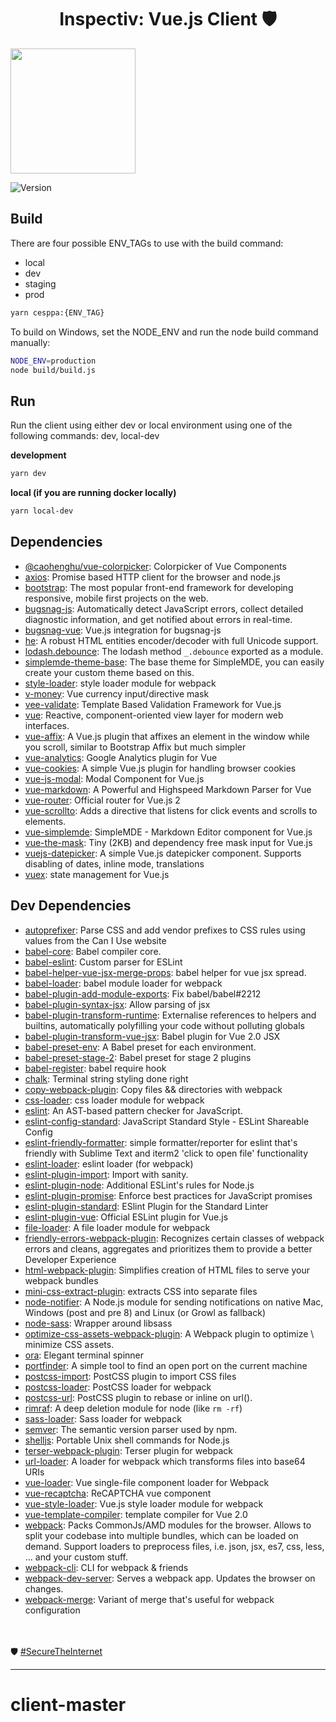 <h1 align="center">Inspectiv: Vue.js Client 🛡</h1>
<img src="https://my.cesppa.com/static/images/logo-horizontal.svg" width="200">
<p>
  <img alt="Version" src="https://img.shields.io/badge/version-0.1.0-blue.svg?cacheSeconds=2592000" />
</p>

## Build


There are four possible ENV_TAGs to use with the build command:
- local
- dev
- staging
- prod
```sh
yarn cesppa:{ENV_TAG}
```


To build on Windows, set the NODE_ENV and run the node build command manually:
```sh
NODE_ENV=production
node build/build.js
```


## Run


Run the client using either dev or local environment using one of the following commands:
dev, local-dev

**development**
```sh
yarn dev
```


**local (if you are running docker locally)**
```sh
yarn local-dev
```

## Dependencies

- [@caohenghu/vue-colorpicker](https://ghub.io/@caohenghu/vue-colorpicker): Colorpicker of Vue Components
- [axios](https://ghub.io/axios): Promise based HTTP client for the browser and node.js
- [bootstrap](https://ghub.io/bootstrap): The most popular front-end framework for developing responsive, mobile first projects on the web.
- [bugsnag-js](https://ghub.io/bugsnag-js): Automatically detect JavaScript errors, collect detailed diagnostic information, and get notified about errors in real-time.
- [bugsnag-vue](https://ghub.io/bugsnag-vue): Vue.js integration for bugsnag-js
- [he](https://ghub.io/he): A robust HTML entities encoder/decoder with full Unicode support.
- [lodash.debounce](https://ghub.io/lodash.debounce): The lodash method `_.debounce` exported as a module.
- [simplemde-theme-base](https://ghub.io/simplemde-theme-base): The base theme for SimpleMDE, you can easily create your custom theme based on this.
- [style-loader](https://ghub.io/style-loader): style loader module for webpack
- [v-money](https://ghub.io/v-money): Vue currency input/directive mask
- [vee-validate](https://ghub.io/vee-validate): Template Based Validation Framework for Vue.js
- [vue](https://ghub.io/vue): Reactive, component-oriented view layer for modern web interfaces.
- [vue-affix](https://ghub.io/vue-affix): A Vue.js plugin that affixes an element in the window while you scroll, similar to Bootstrap Affix but much simpler
- [vue-analytics](https://ghub.io/vue-analytics): Google Analytics plugin for Vue
- [vue-cookies](https://ghub.io/vue-cookies): A simple Vue.js plugin for handling browser cookies
- [vue-js-modal](https://ghub.io/vue-js-modal): Modal Component for Vue.js
- [vue-markdown](https://ghub.io/vue-markdown): A Powerful and Highspeed Markdown Parser for Vue
- [vue-router](https://ghub.io/vue-router): Official router for Vue.js 2
- [vue-scrollto](https://ghub.io/vue-scrollto): Adds a directive that listens for click events and scrolls to elements.
- [vue-simplemde](https://ghub.io/vue-simplemde): SimpleMDE - Markdown Editor component for Vue.js
- [vue-the-mask](https://ghub.io/vue-the-mask): Tiny (2KB) and dependency free mask input for Vue.js
- [vuejs-datepicker](https://ghub.io/vuejs-datepicker): A simple Vue.js datepicker component. Supports disabling of dates, inline mode, translations
- [vuex](https://ghub.io/vuex): state management for Vue.js

## Dev Dependencies

- [autoprefixer](https://ghub.io/autoprefixer): Parse CSS and add vendor prefixes to CSS rules using values from the Can I Use website
- [babel-core](https://ghub.io/babel-core): Babel compiler core.
- [babel-eslint](https://ghub.io/babel-eslint): Custom parser for ESLint
- [babel-helper-vue-jsx-merge-props](https://ghub.io/babel-helper-vue-jsx-merge-props): babel helper for vue jsx spread.
- [babel-loader](https://ghub.io/babel-loader): babel module loader for webpack
- [babel-plugin-add-module-exports](https://ghub.io/babel-plugin-add-module-exports): Fix babel/babel#2212
- [babel-plugin-syntax-jsx](https://ghub.io/babel-plugin-syntax-jsx): Allow parsing of jsx
- [babel-plugin-transform-runtime](https://ghub.io/babel-plugin-transform-runtime): Externalise references to helpers and builtins, automatically polyfilling your code without polluting globals
- [babel-plugin-transform-vue-jsx](https://ghub.io/babel-plugin-transform-vue-jsx): Babel plugin for Vue 2.0 JSX
- [babel-preset-env](https://ghub.io/babel-preset-env): A Babel preset for each environment.
- [babel-preset-stage-2](https://ghub.io/babel-preset-stage-2): Babel preset for stage 2 plugins
- [babel-register](https://ghub.io/babel-register): babel require hook
- [chalk](https://ghub.io/chalk): Terminal string styling done right
- [copy-webpack-plugin](https://ghub.io/copy-webpack-plugin): Copy files &amp;&amp; directories with webpack
- [css-loader](https://ghub.io/css-loader): css loader module for webpack
- [eslint](https://ghub.io/eslint): An AST-based pattern checker for JavaScript.
- [eslint-config-standard](https://ghub.io/eslint-config-standard): JavaScript Standard Style - ESLint Shareable Config
- [eslint-friendly-formatter](https://ghub.io/eslint-friendly-formatter):  simple formatter/reporter for eslint that&#39;s friendly with Sublime Text and iterm2 &#39;click to open file&#39; functionality
- [eslint-loader](https://ghub.io/eslint-loader): eslint loader (for webpack)
- [eslint-plugin-import](https://ghub.io/eslint-plugin-import): Import with sanity.
- [eslint-plugin-node](https://ghub.io/eslint-plugin-node): Additional ESLint&#39;s rules for Node.js
- [eslint-plugin-promise](https://ghub.io/eslint-plugin-promise): Enforce best practices for JavaScript promises
- [eslint-plugin-standard](https://ghub.io/eslint-plugin-standard): ESlint Plugin for the Standard Linter
- [eslint-plugin-vue](https://ghub.io/eslint-plugin-vue): Official ESLint plugin for Vue.js
- [file-loader](https://ghub.io/file-loader): A file loader module for webpack
- [friendly-errors-webpack-plugin](https://ghub.io/friendly-errors-webpack-plugin): Recognizes certain classes of webpack errors and cleans, aggregates and prioritizes them to provide a better Developer Experience
- [html-webpack-plugin](https://ghub.io/html-webpack-plugin): Simplifies creation of HTML files to serve your webpack bundles
- [mini-css-extract-plugin](https://ghub.io/mini-css-extract-plugin): extracts CSS into separate files
- [node-notifier](https://ghub.io/node-notifier): A Node.js module for sending notifications on native Mac, Windows (post and pre 8) and Linux (or Growl as fallback)
- [node-sass](https://ghub.io/node-sass): Wrapper around libsass
- [optimize-css-assets-webpack-plugin](https://ghub.io/optimize-css-assets-webpack-plugin): A Webpack plugin to optimize \ minimize CSS assets.
- [ora](https://ghub.io/ora): Elegant terminal spinner
- [portfinder](https://ghub.io/portfinder): A simple tool to find an open port on the current machine
- [postcss-import](https://ghub.io/postcss-import): PostCSS plugin to import CSS files
- [postcss-loader](https://ghub.io/postcss-loader): PostCSS loader for webpack
- [postcss-url](https://ghub.io/postcss-url): PostCSS plugin to rebase or inline on url().
- [rimraf](https://ghub.io/rimraf): A deep deletion module for node (like `rm -rf`)
- [sass-loader](https://ghub.io/sass-loader): Sass loader for webpack
- [semver](https://ghub.io/semver): The semantic version parser used by npm.
- [shelljs](https://ghub.io/shelljs): Portable Unix shell commands for Node.js
- [terser-webpack-plugin](https://ghub.io/terser-webpack-plugin): Terser plugin for webpack
- [url-loader](https://ghub.io/url-loader): A loader for webpack which transforms files into base64 URIs
- [vue-loader](https://ghub.io/vue-loader): Vue single-file component loader for Webpack
- [vue-recaptcha](https://ghub.io/vue-recaptcha): ReCAPTCHA vue component
- [vue-style-loader](https://ghub.io/vue-style-loader): Vue.js style loader module for webpack
- [vue-template-compiler](https://ghub.io/vue-template-compiler): template compiler for Vue 2.0
- [webpack](https://ghub.io/webpack): Packs CommonJs/AMD modules for the browser. Allows to split your codebase into multiple bundles, which can be loaded on demand. Support loaders to preprocess files, i.e. json, jsx, es7, css, less, ... and your custom stuff.
- [webpack-cli](https://ghub.io/webpack-cli): CLI for webpack &amp; friends
- [webpack-dev-server](https://ghub.io/webpack-dev-server): Serves a webpack app. Updates the browser on changes.
- [webpack-merge](https://ghub.io/webpack-merge): Variant of merge that&#39;s useful for webpack configuration

<br/><br/>
🛡️ [#SecureTheInternet](https://twitter.com/inspectiv)
***
# client-master
